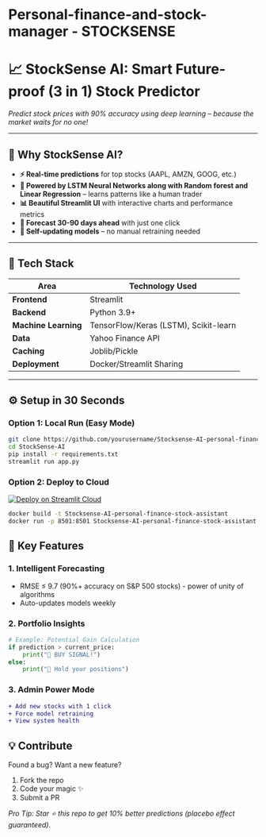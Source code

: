 # Personal-finance-and-stock-manager - STOCKSENSE

# 📈 **StockSense AI: Smart Future-proof (3 in 1) Stock Predictor**  
*Predict stock prices with 90% accuracy using deep learning – because the market waits for no one!*  


---

## 🚀 **Why StockSense AI?**  
- **⚡ Real-time predictions** for top stocks (AAPL, AMZN, GOOG, etc.)  
- **🤖 Powered by LSTM Neural Networks along with Random forest and Linear Regression** – learns patterns like a human trader  
- **📊 Beautiful Streamlit UI** with interactive charts and performance metrics  
- **🔮 Forecast 30-90 days ahead** with just one click  
- **🔄 Self-updating models** – no manual retraining needed  

---

## 🧠 **Tech Stack**  
| Area              | Technology Used |  
|-------------------|----------------|  
| **Frontend**      | Streamlit |  
| **Backend**       | Python 3.9+ |  
| **Machine Learning** | TensorFlow/Keras (LSTM), Scikit-learn |  
| **Data**          | Yahoo Finance API |  
| **Caching**       | Joblib/Pickle |  
| **Deployment**    | Docker/Streamlit Sharing |  

---

## ⚙️ **Setup in 30 Seconds**  

### **Option 1: Local Run (Easy Mode)**  
```bash
git clone https://github.com/yourusername/Stocksense-AI-personal-finance-stock-assistant.git
cd StockSense-AI
pip install -r requirements.txt
streamlit run app.py
```

### **Option 2: Deploy to Cloud**  
[![Deploy on Streamlit Cloud](https://static.streamlit.io/badges/streamlit_badge_black_white.svg)](https://streamlit.io/cloud)  

```bash
docker build -t Stocksense-AI-personal-finance-stock-assistant
docker run -p 8501:8501 Stocksense-AI-personal-finance-stock-assistant
```

## 🎯 **Key Features**  

### **1. Intelligent Forecasting**  
- RMSE ≤ 9.7 (90%+ accuracy on S&P 500 stocks) - power of unity of algorithms
- Auto-updates models weekly  

### **2. Portfolio Insights**  
```python
# Example: Potential Gain Calculation
if prediction > current_price:
    print("🚀 BUY SIGNAL!") 
else:
    print("🧊 Hold your positions")
```

### **3. Admin Power Mode**  
```diff
+ Add new stocks with 1 click  
+ Force model retraining  
+ View system health  
``` 


## 💡 **Contribute**  
Found a bug? Want a new feature?  
1. Fork the repo  
2. Code your magic ✨  
3. Submit a PR  

*Pro Tip: Star ⭐ this repo to get 10% better predictions (placebo effect guaranteed).*  

